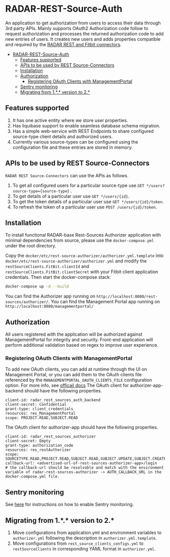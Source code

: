 # RADAR-REST-Source-Auth

An application to get authorization from users to access their data through 3rd party APIs. Mainly supports OAuth2 Authorization code follow to request authorization and processes the returned authorization code to add new entries of users. It creates new users and adds properties compatible and required by the [RADAR REST and Fitbit connectors](https://github.com/RADAR-base/RADAR-REST-Connector).

<!-- TOC -->
* [RADAR-REST-Source-Auth](#radar-rest-source-auth)
  * [Features supported](#features-supported)
  * [APIs to be used by REST Source-Connectors](#apis-to-be-used-by-rest-source-connectors)
  * [Installation](#installation)
  * [Authorization](#authorization)
    * [Registering OAuth Clients with ManagementPortal](#registering-oauth-clients-with-managementportal)
  * [Sentry monitoring](#sentry-monitoring)
  * [Migrating from 1.\*.\* version to 2.\*](#migrating-from-1-version-to-2)
<!-- TOC -->

## Features supported

1. It has one active entity where we store user properties.
2. Has liquibase support to enable seamless database schema migration.
3. Has a simple web-service with REST Endpoints to share configured source-type client details and authorized users.
4. Currently various source-types can be configured using the configuration file and these entries are stored in memory.

## APIs to be used by REST Source-Connectors

`RADAR REST Source-Connectors` can use the APIs as follows.

 1. To get all configured users for a particular source-type use `GET */users?source-type={source-type}` .
 2. To get details of a particular user use `GET */users/{id}`.
 3. To get the token details of a particular user use `GET */users/{id}/token`.
 4. To refresh the token of a particular user use `POST /users/{id}/token`.

## Installation

To install functional RADAR-base Rest-Sources Authorizer application with minimal dependencies from source, please use the `docker-compose.yml` under the root directory.

Copy the `docker/etc/rest-source-authorizer/authorizer.yml.template` into `docker/etc/rest-source-authorizer/authorizer.yml` and modify the `restSourceClients.FitBit.clientId` and `restSourceClients.FitBit.clientSecret` with your Fitbit client application credentials. Then start the docker-compose stack:

```bash
docker-compose up -d --build
```

You can find the Authorizer app running on `http://localhost:8080/rest-sources/authorizer/`. You can find the Management Portal app running on `http://localhost:8080/managementportal/`

## Authorization

All users registered with the application will be authorized against ManagementPortal for integrity and security.
Front-end application will perform additional validation based on regex to improve user experience.

### Registering OAuth Clients with ManagementPortal

To add new OAuth clients, you can add at runtime through the UI on Management Portal, or you can add them to the OAuth clients file referenced by the `MANAGEMENTPORTAL_OAUTH_CLIENTS_FILE` configuration option. For more info, see [officail docs](https://github.com/RADAR-base/ManagementPortal#oauth-clients)
The OAuth client for authorizer-app-backend should have the following properties.

```properties
client-id: radar_rest_sources_auth_backend
client-secret: Confidential
grant-type: client_credentials
resources: res_ManagementPortal
scope: PROJECT.READ,SUBJECT.READ
```

The OAuth client for authorizer-app should have the following properties.

```properties
client-id: radar_rest_sources_authorizer
client-secret: Empty
grant-type: authorization_code
resources: res_restAuthorizer
scope: SOURCETYPE.READ,PROJECT.READ,SUBJECT.READ,SUBJECT.UPDATE,SUBJECT.CREATE
callback-url: <advertised-url-of-rest-sources-authorizer-app>/login 
# the callback-url should be resolvable and match with the environment variable of radar-rest-sources-authorizer -> AUTH_CALLBACK_URL in the docker-compose.yml file. 
```

## Sentry monitoring

See [here](authorizer-app-backend/README.md#sentry-monitoring) for instructions on how to enable Sentry monitoring.

## Migrating from 1.\*.\* version to 2.\*

1. Move configurations from application.yml and environment variables to `authorizer.yml` following the description in `authorizer.yml.template`.
2. Move configurations from `rest_source_clients_configs.yml` to `restSourceClients` in corresponding YAML format in `authorizer.yml`.

